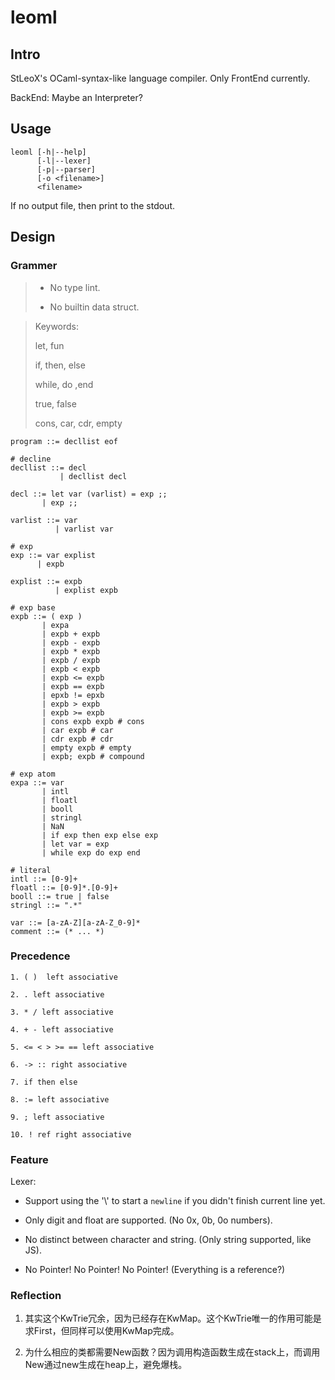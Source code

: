 # leoml

## Intro
StLeoX's OCaml-syntax-like language compiler. Only FrontEnd currently.

BackEnd: Maybe an Interpreter?



## Usage

``````leoml
leoml [-h|--help]
      [-l|--lexer]
      [-p|--parser]
      [-o <filename>]
      <filename>
``````

If no output file, then print to the stdout.



## Design

### Grammer

> - No type lint.
>
> - No builtin data struct.



> Keywords: 
>
> let, fun
>
> if, then, else
>
> while, do ,end
>
> true, false
>
> cons, car, cdr, empty



```
program ::= decllist eof

# decline
decllist ::= decl
           | decllist decl
		  
decl ::= let var (varlist) = exp ;;
       | exp ;;

varlist ::= var
          | varlist var

# exp
exp ::= var explist
      | expb

explist ::= expb
          | explist expb

# exp base
expb ::= ( exp )
       | expa
       | expb + expb
       | expb - expb
       | expb * expb
       | expb / expb
       | expb < expb
       | expb <= expb
       | expb == expb
       | epxb != epxb
       | expb > expb
       | expb >= expb
       | cons expb expb # cons
       | car expb # car
       | cdr expb # cdr
       | empty expb # empty
       | expb; expb # compound

# exp atom
expa ::= var
       | intl
       | floatl
       | booll
       | stringl
       | NaN
       | if exp then exp else exp
       | let var = exp
       | while exp do exp end

# literal
intl ::= [0-9]+
floatl ::= [0-9]*.[0-9]+
booll ::= true | false
stringl ::= ".*"

var ::= [a-zA-Z][a-zA-Z_0-9]*
comment ::= (* ... *)
```



### Precedence

```
1. ( )  left associative

2. . left associative

3. * / left associative

4. + - left associative

5. <= < > >= == left associative

6. -> :: right associative

7. if then else

8. := left associative

9. ; left associative

10. ! ref right associative

```



### Feature

Lexer:

- Support using the '\\' to start a `newline` if you didn't finish current line yet.

- Only digit and float are supported. (No 0x, 0b, 0o numbers).
- No distinct between character and string. (Only string supported, like JS).

- No Pointer! No Pointer! No Pointer! (Everything is a reference?)



### Reflection

1. 其实这个KwTrie冗余，因为已经存在KwMap。这个KwTrie唯一的作用可能是求First，但同样可以使用KwMap完成。

2. 为什么相应的类都需要New函数？因为调用构造函数生成在stack上，而调用New通过new生成在heap上，避免爆栈。
